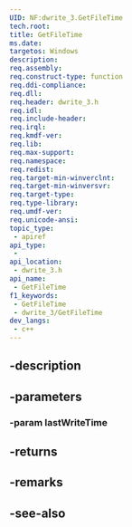 ```yaml
---
UID: NF:dwrite_3.GetFileTime
tech.root: 
title: GetFileTime
ms.date: 
targetos: Windows
description: 
req.assembly: 
req.construct-type: function
req.ddi-compliance: 
req.dll: 
req.header: dwrite_3.h
req.idl: 
req.include-header: 
req.irql: 
req.kmdf-ver: 
req.lib: 
req.max-support: 
req.namespace: 
req.redist: 
req.target-min-winverclnt: 
req.target-min-winversvr: 
req.target-type: 
req.type-library: 
req.umdf-ver: 
req.unicode-ansi: 
topic_type:
 - apiref
api_type:
 - 
api_location:
 - dwrite_3.h
api_name:
 - GetFileTime
f1_keywords:
 - GetFileTime
 - dwrite_3/GetFileTime
dev_langs:
 - c++
---
```


## -description

## -parameters

### -param lastWriteTime

## -returns

## -remarks

## -see-also


